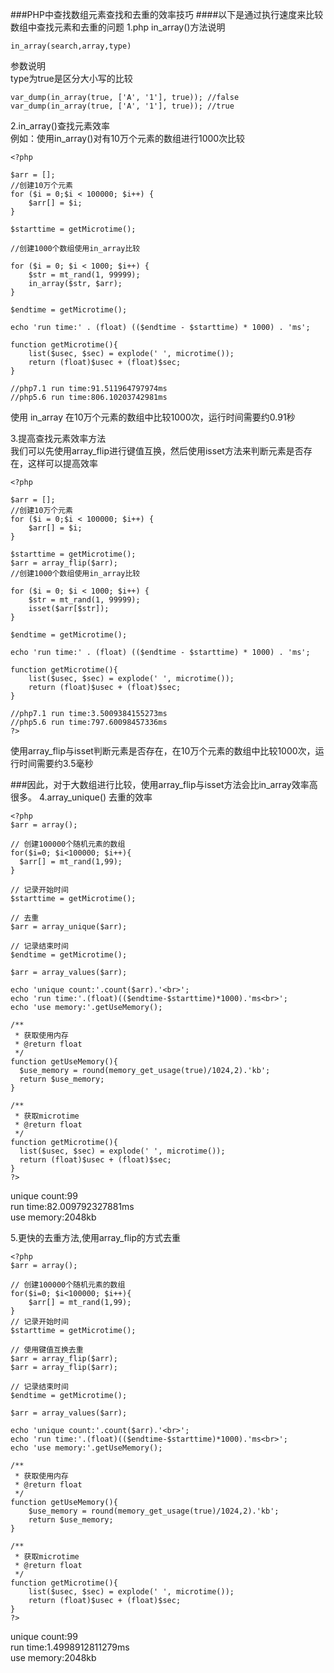 ###PHP中查找数组元素查找和去重的效率技巧
####以下是通过执行速度来比较数组中查找元素和去重的问题
1.php in_array()方法说明

```
in_array(search,array,type)
```
参数说明 <br>
type为true是区分大小写的比较
```
var_dump(in_array(true, ['A', '1'], true)); //false
var_dump(in_array(true, ['A', '1'], true)); //true
```

2.in_array()查找元素效率<br>
例如：使用in_array()对有10万个元素的数组进行1000次比较
<br>
```
<?php

$arr = [];
//创建10万个元素
for ($i = 0;$i < 100000; $i++) {
    $arr[] = $i;
}

$starttime = getMicrotime();

//创建1000个数组使用in_array比较

for ($i = 0; $i < 1000; $i++) {
    $str = mt_rand(1, 99999);
    in_array($str, $arr);
}

$endtime = getMicrotime();

echo 'run time:' . (float) (($endtime - $starttime) * 1000) . 'ms';

function getMicrotime(){
    list($usec, $sec) = explode(' ', microtime());
    return (float)$usec + (float)$sec;
}

//php7.1 run time:91.511964797974ms
//php5.6 run time:806.10203742981ms

```
使用 in_array 在10万个元素的数组中比较1000次，运行时间需要约0.91秒

3.提高查找元素效率方法
  <br>
  我们可以先使用array_flip进行键值互换，然后使用isset方法来判断元素是否存在，这样可以提高效率
```
<?php

$arr = [];
//创建10万个元素
for ($i = 0;$i < 100000; $i++) {
    $arr[] = $i;
}

$starttime = getMicrotime();
$arr = array_flip($arr);
//创建1000个数组使用in_array比较

for ($i = 0; $i < 1000; $i++) {
    $str = mt_rand(1, 99999);
    isset($arr[$str]);
}

$endtime = getMicrotime();

echo 'run time:' . (float) (($endtime - $starttime) * 1000) . 'ms';

function getMicrotime(){
    list($usec, $sec) = explode(' ', microtime());
    return (float)$usec + (float)$sec;
}

//php7.1 run time:3.5009384155273ms
//php5.6 run time:797.60098457336ms
?>

```
使用array_flip与isset判断元素是否存在，在10万个元素的数组中比较1000次，运行时间需要约3.5毫秒
     
###因此，对于大数组进行比较，使用array_flip与isset方法会比in_array效率高很多。
4.array_unique() 去重的效率

```
<?php
$arr = array();

// 创建100000个随机元素的数组
for($i=0; $i<100000; $i++){
  $arr[] = mt_rand(1,99);
}

// 记录开始时间
$starttime = getMicrotime();

// 去重
$arr = array_unique($arr);

// 记录结束时间
$endtime = getMicrotime();

$arr = array_values($arr);

echo 'unique count:'.count($arr).'<br>';
echo 'run time:'.(float)(($endtime-$starttime)*1000).'ms<br>';
echo 'use memory:'.getUseMemory();

/**
 * 获取使用内存
 * @return float
 */
function getUseMemory(){
  $use_memory = round(memory_get_usage(true)/1024,2).'kb';
  return $use_memory;
}

/**
 * 获取microtime
 * @return float
 */
function getMicrotime(){
  list($usec, $sec) = explode(' ', microtime());
  return (float)$usec + (float)$sec;
}
?>

```
unique count:99<br>run time:82.009792327881ms<br>use memory:2048kb<br>

5.更快的去重方法,使用array_flip的方式去重
```
<?php
$arr = array();

// 创建100000个随机元素的数组
for($i=0; $i<100000; $i++){
    $arr[] = mt_rand(1,99);
}
// 记录开始时间
$starttime = getMicrotime();

// 使用键值互换去重
$arr = array_flip($arr);
$arr = array_flip($arr);

// 记录结束时间
$endtime = getMicrotime();

$arr = array_values($arr);

echo 'unique count:'.count($arr).'<br>';
echo 'run time:'.(float)(($endtime-$starttime)*1000).'ms<br>';
echo 'use memory:'.getUseMemory();

/**
 * 获取使用内存
 * @return float
 */
function getUseMemory(){
    $use_memory = round(memory_get_usage(true)/1024,2).'kb';
    return $use_memory;
}

/**
 * 获取microtime
 * @return float
 */
function getMicrotime(){
    list($usec, $sec) = explode(' ', microtime());
    return (float)$usec + (float)$sec;
}
?>

```
unique count:99<br>run time:1.4998912811279ms<br>use memory:2048kb
